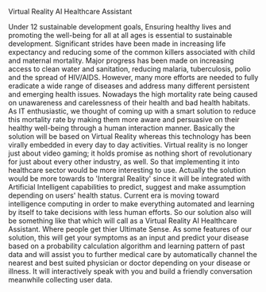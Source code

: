 Virtual Reality AI Healthcare Assistant

Under 12 sustainable development goals, Ensuring healthy lives and promoting the well-being for all at all ages is essential to sustainable development. Significant strides have been made in increasing life expectancy and reducing some of the common killers associated with child and maternal mortality. Major progress has been made on increasing access to clean water and sanitation, reducing malaria, tuberculosis, polio and the spread of HIV/AIDS. However, many more efforts are needed to fully eradicate a wide range of diseases and address many different persistent and emerging health issues. 
Nowadays the high mortality rate being caused on unawareness and carelessness of their health and bad health habitats. As IT enthusiastic, we thought of coming up with a smart solution to reduce this mortality rate by making them more aware and persuasive on their healthy well-being through a human interaction manner. Basically the solution will be based on Virtual Reality whereas this technology has been virally embedded in every day to day activities. Virtual reality is no longer just about video gaming; it holds promise as nothing short of revolutionary for just about every other industry, as well. So that implementing it into healthcare sector would be more interesting to use. Actually the solution would be more towards to 'Intergral Reality' since it will be integrated with Artificial Intelligent capabilities to predict, suggest and make assumption depending on users' health status. Current era is moving toward intelligence computing in order to make everything automated and learning by itself to take decisions with less human efforts. So our solution also will be something like that which will call as a Virtual Reality AI Healthcare Assistant. Where people get thier Ultimate Sense.
As some features of our solution, this will get your symptoms as an input and predict your disease based on a probability calculation algorithm and learning pattern of past data and will assist you to further medical care by automatically channel the nearest and best suited physician or doctor depending on your disease or illness. It will interactively speak with you and build a friendly conversation meanwhile collecting user data.
